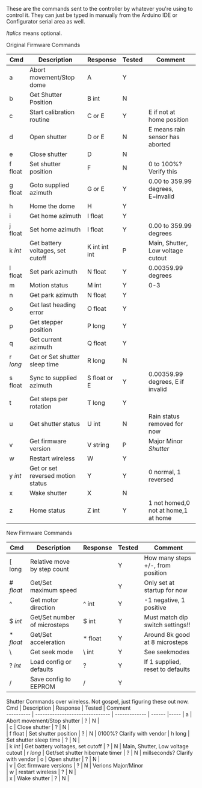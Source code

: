 These are the commands sent to the controller by whatever you're using to control it. They can just be typed in manually from the Arduino IDE or Configurator serial area as well.

_Italics_ means optional.

Original Firmware Commands

 Cmd     | Description                       | Response      | Tested | Comment                       
-------- | --------------------------------- | ------------- | ------ |-----
a        | Abort movement/Stop dome          | A             | Y      |
b        | Get Shutter Position              | B int         | N      |
c        | Start calibration routine         | C or E        | Y      | E if not at home position           
d        | Open shutter                      | D or E        | N      | E means rain sensor has aborted     
e        | Close shutter                     | D             | N      |
f float  | Set shutter position              | F             | N      | 0 to 100%? Verify this              
g float  | Goto supplied azimuth             | G or E        | Y      | 0.00 to 359.99 degrees, E=invalid   
h        | Home the dome                     | H             | Y      |                                     
i        | Get home azimuth                  | I float       | Y      |                                     
j float  | Set home azimuth                  | I float       | Y      | 0.00 to 359.99 degrees              
k _int_  | Get battery voltages, set cutoff  | K int int int | P      | Main, Shutter, Low voltage cutout   
l float  | Set park azimuth                  | N float       | Y      | 0.00359.99 degrees                  
m        | Motion status                     | M int         | Y      | 0-3                                 
n        | Get park azimuth                  | N float       | Y      |                                     
o        | Get last heading error            | O float       | Y      |                                     
p        | Get stepper position              | P long        | Y      |                                     
q        | Get current azimuth               | Q float       | Y      |                                     
r _long_ | Get or Set shutter sleep time     | R long        | N      |                                     
s float  | Sync to supplied azimuth          | S float or E  | Y      | 0.00359.99 degrees, E if invalid    
t        | Get steps per rotation            | T long        | Y      |                                     
u        | Get shutter status                | U int         | N      | Rain status removed for now         
v        | Get firmware version              | V string      | P      | Major Minor _Shutter_
w        | Restart wireless                  | W             | Y      |                                     
y _int_  | Get or set reversed motion status | Y             | Y      | 0 normal, 1 reversed                
x        | Wake shutter                      | X             | N      |                                     
z        | Home status                       | Z int         | Y      | 1 not homed,0 not at home,1 at home 

New Firmware Commands

 Cmd       | Description                     | Response      | Tested | Comment                       
---------- | ------------------------------- | ------------- | ------ |-----
\[ long    | Relative move by step count     |               | Y      | How many steps +/-, from position 
\# _float_ | Get/Set maximum speed           |               | Y      | Only set at startup for now        
^          | Get motor direction             | ^ int         | Y      | -1 negative, 1 positive            
$ _int_    | Get/Set number of microsteps    | $ int         | Y      | Must match dip switch settings!!    
\* _float_ | Get/Set acceleration            | * float       | Y      | Around 8k good at 8 microsteps      
\          | Get seek mode                   | \ int         | Y      | See seekmodes                       
? _int_    | Load config or defaults         | ?             | Y      | If 1 supplied, reset to defaults
/          | Save config to EEPROM           | /             | Y      | 

Shutter Commands over wireless. Not gospel, just figuring these out now.
Cmd       | Description                     | Response      | Tested | Comment                       
---------- | ------------------------------- | ------------- | ------ |-----
| a     | Abort movement/Stop shutter       | ?        |  N  |                               
| c     | Close shutter                     | ?        |  N  |                               
| f float   | Set shutter position              | ?        |  N  | 0100%? Clarify with vendor
| h long   | Set shutter sleep time            | ?        |  N  |                            
| k _int_ | Get battery voltages, set cutoff  | ?        |  N  | Main, Shutter, Low voltage cutout 
| r _long_ | Get/set shutter hibernate timer   | ?        |  N  | millseconds? Clarify with vendor 
| o     | Open shutter                      | ?        |  N  |                                   
| v     | Get firmware versions             | ?        |  N  | Verions Major/Minor               
| w     | restart wireless                  | ?        |  N  |                                   
| x     | Wake shutter                      | ?        |  N  |                                   

